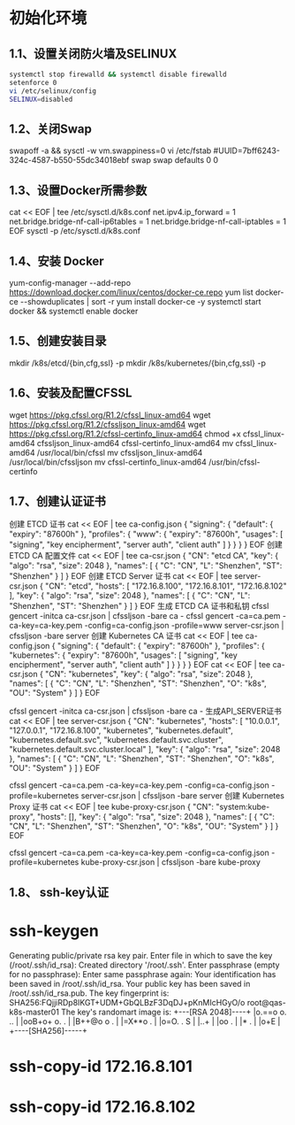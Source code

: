 # 初始化环境

##  1.1、设置关闭防火墙及SELINUX

``` bash
systemctl stop firewalld && systemctl disable firewalld
setenforce 0
vi /etc/selinux/config
SELINUX=disabled
```
##  1.2、关闭Swap
swapoff -a && sysctl -w vm.swappiness=0
vi /etc/fstab
#UUID=7bff6243-324c-4587-b550-55dc34018ebf swap                    swap    defaults        0 0
##  1.3、设置Docker所需参数
cat << EOF | tee /etc/sysctl.d/k8s.conf
net.ipv4.ip_forward = 1
net.bridge.bridge-nf-call-ip6tables = 1
net.bridge.bridge-nf-call-iptables = 1
EOF
sysctl -p /etc/sysctl.d/k8s.conf
##  1.4、安装 Docker
yum-config-manager --add-repo https://download.docker.com/linux/centos/docker-ce.repo
yum list docker-ce --showduplicates | sort -r
yum install docker-ce -y
systemctl start docker && systemctl enable docker
##  1.5、创建安装目录
mkdir /k8s/etcd/{bin,cfg,ssl} -p
mkdir /k8s/kubernetes/{bin,cfg,ssl} -p
##  1.6、安装及配置CFSSL
wget https://pkg.cfssl.org/R1.2/cfssl_linux-amd64
wget https://pkg.cfssl.org/R1.2/cfssljson_linux-amd64
wget https://pkg.cfssl.org/R1.2/cfssl-certinfo_linux-amd64
chmod +x cfssl_linux-amd64 cfssljson_linux-amd64 cfssl-certinfo_linux-amd64
mv cfssl_linux-amd64 /usr/local/bin/cfssl
mv cfssljson_linux-amd64 /usr/local/bin/cfssljson
mv cfssl-certinfo_linux-amd64 /usr/bin/cfssl-certinfo
##  1.7、创建认证证书
创建 ETCD 证书
cat << EOF | tee ca-config.json
{
  "signing": {
    "default": {
      "expiry": "87600h"
    },
    "profiles": {
      "www": {
         "expiry": "87600h",
         "usages": [
            "signing",
            "key encipherment",
            "server auth",
            "client auth"
        ]
      }
    }
  }
}
EOF
创建 ETCD CA 配置文件
cat << EOF | tee ca-csr.json
{
    "CN": "etcd CA",
    "key": {
        "algo": "rsa",
        "size": 2048
    },
    "names": [
        {
            "C": "CN",
            "L": "Shenzhen",
            "ST": "Shenzhen"
        }
    ]
}
EOF
创建 ETCD Server 证书
cat << EOF | tee server-csr.json
{
    "CN": "etcd",
    "hosts": [
    "172.16.8.100",
    "172.16.8.101",
    "172.16.8.102"
    ],
    "key": {
        "algo": "rsa",
        "size": 2048
    },
    "names": [
        {
            "C": "CN",
            "L": "Shenzhen",
            "ST": "Shenzhen"
        }
    ]
}
EOF
生成 ETCD CA 证书和私钥
cfssl gencert -initca ca-csr.json | cfssljson -bare ca -
cfssl gencert -ca=ca.pem -ca-key=ca-key.pem -config=ca-config.json -profile=www server-csr.json | cfssljson -bare server
创建 Kubernetes CA 证书
cat << EOF | tee ca-config.json
{
  "signing": {
    "default": {
      "expiry": "87600h"
    },
    "profiles": {
      "kubernetes": {
         "expiry": "87600h",
         "usages": [
            "signing",
            "key encipherment",
            "server auth",
            "client auth"
        ]
      }
    }
  }
}
EOF
cat << EOF | tee ca-csr.json
{
    "CN": "kubernetes",
    "key": {
        "algo": "rsa",
        "size": 2048
    },
    "names": [
        {
            "C": "CN",
            "L": "Shenzhen",
            "ST": "Shenzhen",
            "O": "k8s",
            "OU": "System"
        }
    ]
}
EOF

cfssl gencert -initca ca-csr.json | cfssljson -bare ca -
生成API_SERVER证书
cat << EOF | tee server-csr.json
{
    "CN": "kubernetes",
    "hosts": [
      "10.0.0.1",
      "127.0.0.1",
      "172.16.8.100",
      "kubernetes",
      "kubernetes.default",
      "kubernetes.default.svc",
      "kubernetes.default.svc.cluster",
      "kubernetes.default.svc.cluster.local"
    ],
    "key": {
        "algo": "rsa",
        "size": 2048
    },
    "names": [
        {
            "C": "CN",
            "L": "Shenzhen",
            "ST": "Shenzhen",
            "O": "k8s",
            "OU": "System"
        }
    ]
}
EOF

cfssl gencert -ca=ca.pem -ca-key=ca-key.pem -config=ca-config.json -profile=kubernetes server-csr.json | cfssljson -bare server
创建 Kubernetes Proxy 证书
cat << EOF | tee kube-proxy-csr.json
{
  "CN": "system:kube-proxy",
  "hosts": [],
  "key": {
    "algo": "rsa",
    "size": 2048
  },
  "names": [
    {
      "C": "CN",
      "L": "Shenzhen",
      "ST": "Shenzhen",
      "O": "k8s",
      "OU": "System"
    }
  ]
}
EOF

cfssl gencert -ca=ca.pem -ca-key=ca-key.pem -config=ca-config.json -profile=kubernetes kube-proxy-csr.json | cfssljson -bare kube-proxy
##  1.8、 ssh-key认证
# ssh-keygen 
Generating public/private rsa key pair.
Enter file in which to save the key (/root/.ssh/id_rsa): 
Created directory '/root/.ssh'.
Enter passphrase (empty for no passphrase): 
Enter same passphrase again: 
Your identification has been saved in /root/.ssh/id_rsa.
Your public key has been saved in /root/.ssh/id_rsa.pub.
The key fingerprint is:
SHA256:FQjjiRDp8IKGT+UDM+GbQLBzF3DqDJ+pKnMIcHGyO/o root@qas-k8s-master01
The key's randomart image is:
+---[RSA 2048]----+
|o.==o o. ..      |
|ooB+o+ o.  .     |
|B++@o o   .      |
|=X**o    .       |
|o=O. .  S        |
|..+              |
|oo .             |
|* .              |
|o+E              |
+----[SHA256]-----+

# ssh-copy-id 172.16.8.101
# ssh-copy-id 172.16.8.102
